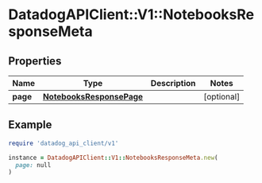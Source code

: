 # DatadogAPIClient::V1::NotebooksResponseMeta

## Properties

| Name | Type | Description | Notes |
| ---- | ---- | ----------- | ----- |
| **page** | [**NotebooksResponsePage**](NotebooksResponsePage.md) |  | [optional] |

## Example

```ruby
require 'datadog_api_client/v1'

instance = DatadogAPIClient::V1::NotebooksResponseMeta.new(
  page: null
)
```

